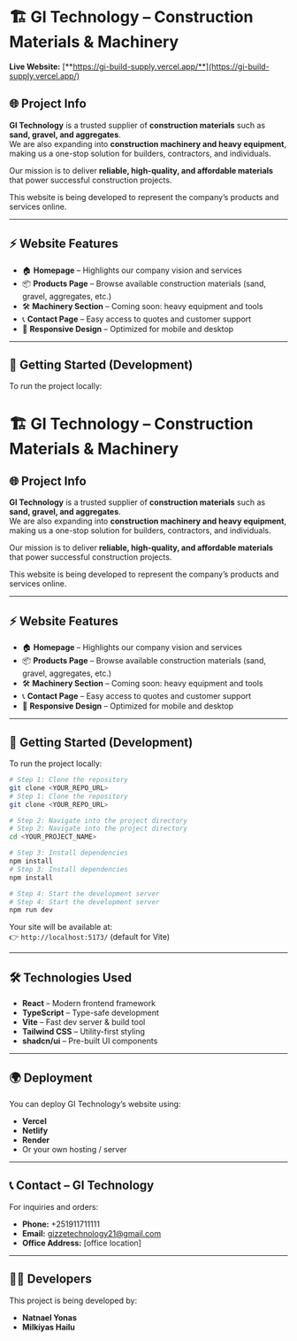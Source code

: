 # 🏗️ GI Technology – Construction Materials & Machinery

**Live Website:** [**https://gi-build-supply.vercel.app/**](https://gi-build-supply.vercel.app/)

## 🌐 Project Info
**GI Technology** is a trusted supplier of **construction materials** such as **sand, gravel, and aggregates**.  
We are also expanding into **construction machinery and heavy equipment**, making us a one-stop solution for builders, contractors, and individuals.  

Our mission is to deliver **reliable, high-quality, and affordable materials** that power successful construction projects.  

This website is being developed to represent the company’s products and services online.

---

## ⚡ Website Features
- 🏠 **Homepage** – Highlights our company vision and services  
- 📦 **Products Page** – Browse available construction materials (sand, gravel, aggregates, etc.)  
- 🛠️ **Machinery Section** – Coming soon: heavy equipment and tools  
- 📞 **Contact Page** – Easy access to quotes and customer support  
- 📱 **Responsive Design** – Optimized for mobile and desktop  

---

## 🚀 Getting Started (Development)
To run the project locally:
# 🏗️ GI Technology – Construction Materials & Machinery

## 🌐 Project Info
**GI Technology** is a trusted supplier of **construction materials** such as **sand, gravel, and aggregates**.  
We are also expanding into **construction machinery and heavy equipment**, making us a one-stop solution for builders, contractors, and individuals.  

Our mission is to deliver **reliable, high-quality, and affordable materials** that power successful construction projects.  

This website is being developed to represent the company’s products and services online.

---

## ⚡ Website Features
- 🏠 **Homepage** – Highlights our company vision and services  
- 📦 **Products Page** – Browse available construction materials (sand, gravel, aggregates, etc.)  
- 🛠️ **Machinery Section** – Coming soon: heavy equipment and tools  
- 📞 **Contact Page** – Easy access to quotes and customer support  
- 📱 **Responsive Design** – Optimized for mobile and desktop  

---

## 🚀 Getting Started (Development)
To run the project locally:

```sh
# Step 1: Clone the repository
git clone <YOUR_REPO_URL>
# Step 1: Clone the repository
git clone <YOUR_REPO_URL>

# Step 2: Navigate into the project directory
# Step 2: Navigate into the project directory
cd <YOUR_PROJECT_NAME>

# Step 3: Install dependencies
npm install
# Step 3: Install dependencies
npm install

# Step 4: Start the development server
# Step 4: Start the development server
npm run dev
```

Your site will be available at:  
👉 `http://localhost:5173/` (default for Vite)  

---

## 🛠️ Technologies Used
- **React** – Modern frontend framework  
- **TypeScript** – Type-safe development  
- **Vite** – Fast dev server & build tool  
- **Tailwind CSS** – Utility-first styling  
- **shadcn/ui** – Pre-built UI components  

---

## 🌍 Deployment
You can deploy GI Technology’s website using:  
- **Vercel**  
- **Netlify**  
- **Render**  
- Or your own hosting / server  

---

## 📞 Contact – GI Technology
For inquiries and orders:  
- **Phone:** +251911711111
- **Email:** gizzetechnology21@gmail.com  
- **Office Address:** [office location]  

---

## 👨‍💻 Developers
This project is being developed by:  
- **Natnael Yonas**  
- **Milkiyas Hailu**  
